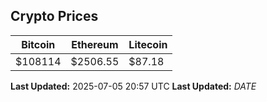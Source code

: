 
## Crypto Prices
| Bitcoin | Ethereum | Litecoin |
| ------- | -------- | -------- |
| $108114 | $2506.55 | $87.18 |
**Last Updated:** 2025-07-05 20:57 UTC
**Last Updated:** $DATE$
